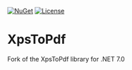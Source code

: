 [![NuGet](https://img.shields.io/nuget/v/HIT.XpsToPdf.svg)](https://www.nuget.org/packages/HIT.XpsToPdf) [![License](https://img.shields.io/github/license/highway-it/XpsToPdf.svg)](LICENSE)

# XpsToPdf
Fork of the XpsToPdf library for .NET 7.0
